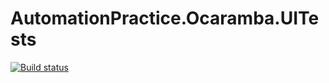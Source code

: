 # AutomationPractice.Ocaramba.UITests

[![Build status](https://ci.appveyor.com/api/projects/status/p8p3bndotyknv7rk?svg=true)](https://dev.azure.com/askoczypiec/Ocaramba.UI.Tests/_build/)
